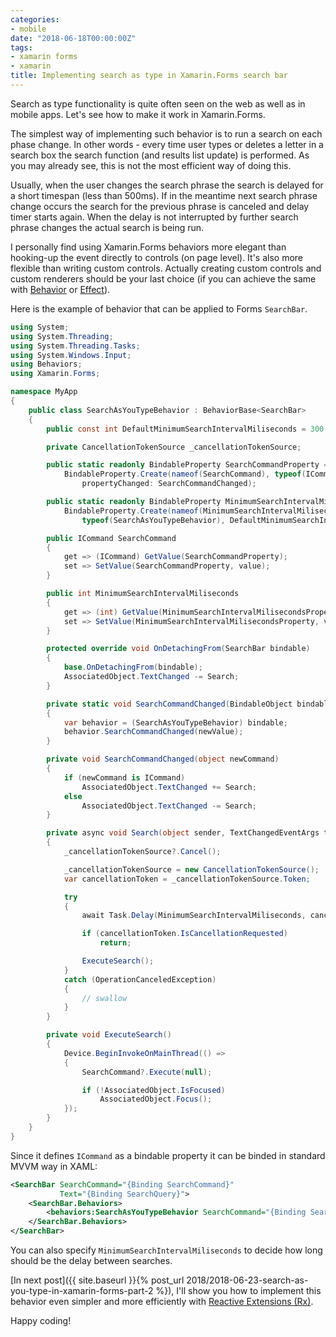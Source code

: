 ```yaml
---
categories:
- mobile
date: "2018-06-18T00:00:00Z"
tags:
- xamarin forms
- xamarin
title: Implementing search as type in Xamarin.Forms search bar
---
```


Search as type functionality is quite often seen on the web as well as in mobile apps. Let's see how to make it work in Xamarin.Forms.
<!--more-->

The simplest way of implementing such behavior is to run a search on each phase change. In other words - every time user types or deletes a letter in a search box the search function (and results list update) is performed. As you may already see, this is not the most efficient way of doing this.

Usually, when the user changes the search phrase the search is delayed for a short timespan (less than 500ms). If in the meantime next search phrase change occurs the search for the previous phrase is canceled and delay timer starts again. When the delay is not interrupted by further search phrase changes the actual search is being run.

I personally find using Xamarin.Forms behaviors more elegant than hooking-up the event directly to controls (on page level). It's also more flexible than writing custom controls. Actually creating custom controls and custom renderers should be your last choice (if you can achieve the same with [Behavior](https://docs.microsoft.com/en-us/xamarin/xamarin-forms/app-fundamentals/behaviors/) or [Effect](https://docs.microsoft.com/en-us/xamarin/xamarin-forms/app-fundamentals/effects/)).

Here is the example of behavior that can be applied to Forms `SearchBar`.

```csharp
using System;
using System.Threading;
using System.Threading.Tasks;
using System.Windows.Input;
using Behaviors;
using Xamarin.Forms;

namespace MyApp
{
    public class SearchAsYouTypeBehavior : BehaviorBase<SearchBar>
    {
        public const int DefaultMinimumSearchIntervalMiliseconds = 300;

        private CancellationTokenSource _cancellationTokenSource;

        public static readonly BindableProperty SearchCommandProperty =
            BindableProperty.Create(nameof(SearchCommand), typeof(ICommand), typeof(SearchAsYouTypeBehavior),
                propertyChanged: SearchCommandChanged);

        public static readonly BindableProperty MinimumSearchIntervalMilisecondsProperty =
            BindableProperty.Create(nameof(MinimumSearchIntervalMiliseconds), typeof(int),
                typeof(SearchAsYouTypeBehavior), DefaultMinimumSearchIntervalMiliseconds);

        public ICommand SearchCommand
        {
            get => (ICommand) GetValue(SearchCommandProperty);
            set => SetValue(SearchCommandProperty, value);
        }

        public int MinimumSearchIntervalMiliseconds
        {
            get => (int) GetValue(MinimumSearchIntervalMilisecondsProperty);
            set => SetValue(MinimumSearchIntervalMilisecondsProperty, value);
        }

        protected override void OnDetachingFrom(SearchBar bindable)
        {
            base.OnDetachingFrom(bindable);
            AssociatedObject.TextChanged -= Search;
        }

        private static void SearchCommandChanged(BindableObject bindable, object oldValue, object newValue)
        {
            var behavior = (SearchAsYouTypeBehavior) bindable;
            behavior.SearchCommandChanged(newValue);
        }

        private void SearchCommandChanged(object newCommand)
        {
            if (newCommand is ICommand)
                AssociatedObject.TextChanged += Search;
            else
                AssociatedObject.TextChanged -= Search;
        }

        private async void Search(object sender, TextChangedEventArgs textChangedEventArgs)
        {
            _cancellationTokenSource?.Cancel();

            _cancellationTokenSource = new CancellationTokenSource();
            var cancellationToken = _cancellationTokenSource.Token;

            try
            {
                await Task.Delay(MinimumSearchIntervalMiliseconds, cancellationToken);

                if (cancellationToken.IsCancellationRequested)
                    return;

                ExecuteSearch();
            }
            catch (OperationCanceledException)
            {
                // swallow
            }
        }

        private void ExecuteSearch()
        {
            Device.BeginInvokeOnMainThread(() =>
            {
                SearchCommand?.Execute(null);

                if (!AssociatedObject.IsFocused)
                    AssociatedObject.Focus();
            });
        }
    }
}
```

Since it defines `ICommand` as a bindable property it can be binded in standard MVVM way in XAML:

```xml
<SearchBar SearchCommand="{Binding SearchCommand}"
           Text="{Binding SearchQuery}">
    <SearchBar.Behaviors>
        <behaviors:SearchAsYouTypeBehavior SearchCommand="{Binding SearchCommand}" />
    </SearchBar.Behaviors>
</SearchBar>
```

You can also specify `MinimumSearchIntervalMiliseconds` to decide how long should be the delay between searches.

[In next post]({{ site.baseurl }}{% post_url 2018/2018-06-23-search-as-you-type-in-xamarin-forms-part-2 %}), I'll show you how to implement this behavior even simpler and more efficiently with [Reactive Extensions (Rx)](https://github.com/dotnet/reactive).

Happy coding!
